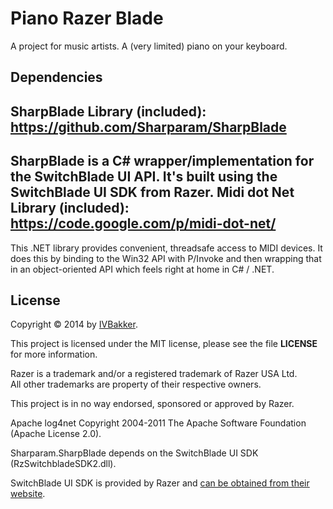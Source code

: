 Piano Razer Blade
===========

A project for music artists. A (very limited) piano on your keyboard.

Dependencies
------------
SharpBlade Library (included): https://github.com/Sharparam/SharpBlade
------------------
SharpBlade is a C# wrapper/implementation for the SwitchBlade UI API.  It's built using the SwitchBlade UI SDK from Razer.
Midi dot Net Library (included): https://code.google.com/p/midi-dot-net/
------------------
This .NET library provides convenient, threadsafe access to MIDI devices. It does this by binding to the Win32 API with P/Invoke and then wrapping that in an object-oriented API which feels right at home in C# / .NET.

License
-------

Copyright &copy; 2014 by [IVBakker][bs].

This project is licensed under the MIT license, please see the file **LICENSE** for more information.

Razer is a trademark and/or a registered trademark of Razer USA Ltd.  
All other trademarks are property of their respective owners.

This project is in no way endorsed, sponsored or approved by Razer.

Apache log4net Copyright 2004-2011 The Apache Software Foundation (Apache License 2.0).


Sharparam.SharpBlade depends on the SwitchBlade UI SDK (RzSwitchbladeSDK2.dll).

SwitchBlade UI SDK is provided by Razer and [can be obtained from their website][rzdev].

[newpull]: ../../pull/new/master
[sharp]: https://github.com/Sharparam
[bs]: https://github.com/IVBakker
[rzdev]: http://www.razerzone.com/switchblade-ui/developers
[l4n]: http://logging.apache.org/log4net/
